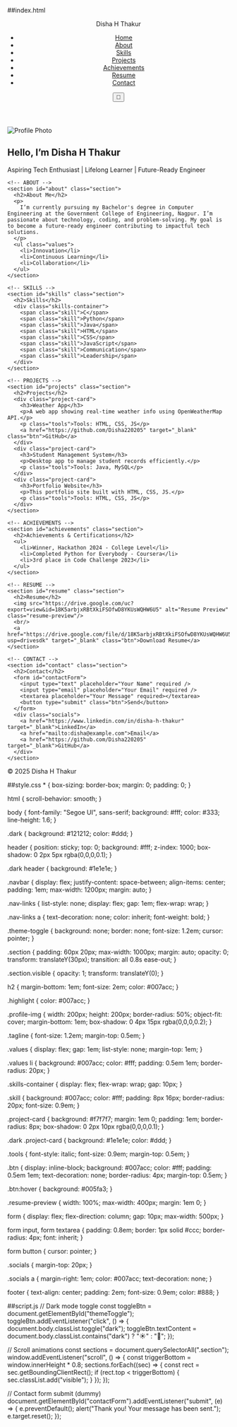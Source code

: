 ##index.html
<!DOCTYPE html>
<html lang="en">
<head>
  <meta charset="UTF-8" />
  <meta name="viewport" content="width=device-width, initial-scale=1.0"/>
  <title>Disha H Thakur Portfolio</title>
  <link rel="stylesheet" href="styles.css" />
  <script defer src="script.js"></script>
</head>
<body>
  <header>
    <nav class="navbar">
      <div class="logo">Disha H Thakur</div>
      <ul class="nav-links">
        <li><a href="#home">Home</a></li>
        <li><a href="#about">About</a></li>
        <li><a href="#skills">Skills</a></li>
        <li><a href="#projects">Projects</a></li>
        <li><a href="#achievements">Achievements</a></li>
        <li><a href="#resume">Resume</a></li>
        <li><a href="#contact">Contact</a></li>
      </ul>
      <button class="theme-toggle" id="themeToggle">🌙</button>
    </nav>
  </header>

  <main>
    <!-- HOME -->
    <section id="home" class="section">
      <img src="https://drive.google.com/uc?export=view&id=1bIYbUumkKQg35-uR87iGTPP97823m9Aa" alt="Profile Photo" class="profile-img">
      <h1>Hello, I’m <span class="highlight">Disha H Thakur</span></h1>
      <p class="tagline">Aspiring Tech Enthusiast | Lifelong Learner | Future-Ready Engineer</p>
    </section>

    <!-- ABOUT -->
    <section id="about" class="section">
      <h2>About Me</h2>
      <p>
        I’m currently pursuing my Bachelor's degree in Computer Engineering at the Government College of Engineering, Nagpur. I’m passionate about technology, coding, and problem-solving. My goal is to become a future-ready engineer contributing to impactful tech solutions.
      </p>
      <ul class="values">
        <li>Innovation</li>
        <li>Continuous Learning</li>
        <li>Collaboration</li>
      </ul>
    </section>

    <!-- SKILLS -->
    <section id="skills" class="section">
      <h2>Skills</h2>
      <div class="skills-container">
        <span class="skill">C</span>
        <span class="skill">Python</span>
        <span class="skill">Java</span>
        <span class="skill">HTML</span>
        <span class="skill">CSS</span>
        <span class="skill">JavaScript</span>
        <span class="skill">Communication</span>
        <span class="skill">Leadership</span>
      </div>
    </section>

    <!-- PROJECTS -->
    <section id="projects" class="section">
      <h2>Projects</h2>
      <div class="project-card">
        <h3>Weather App</h3>
        <p>A web app showing real-time weather info using OpenWeatherMap API.</p>
        <p class="tools">Tools: HTML, CSS, JS</p>
        <a href="https://github.com/Disha220205" target="_blank" class="btn">GitHub</a>
      </div>
      <div class="project-card">
        <h3>Student Management System</h3>
        <p>Desktop app to manage student records efficiently.</p>
        <p class="tools">Tools: Java, MySQL</p>
      </div>
      <div class="project-card">
        <h3>Portfolio Website</h3>
        <p>This portfolio site built with HTML, CSS, JS.</p>
        <p class="tools">Tools: HTML, CSS, JS</p>
      </div>
    </section>

    <!-- ACHIEVEMENTS -->
    <section id="achievements" class="section">
      <h2>Achievements & Certifications</h2>
      <ul>
        <li>Winner, Hackathon 2024 - College Level</li>
        <li>Completed Python for Everybody - Coursera</li>
        <li>3rd place in Code Challenge 2023</li>
      </ul>
    </section>

    <!-- RESUME -->
    <section id="resume" class="section">
      <h2>Resume</h2>
      <img src="https://drive.google.com/uc?export=view&id=18K5arbjxRBtXkiFSOfwD8YKUsWQHW6U5" alt="Resume Preview" class="resume-preview"/>
      <br/>
      <a href="https://drive.google.com/file/d/18K5arbjxRBtXkiFSOfwD8YKUsWQHW6U5/view?usp=drivesdk" target="_blank" class="btn">Download Resume</a>
    </section>

    <!-- CONTACT -->
    <section id="contact" class="section">
      <h2>Contact</h2>
      <form id="contactForm">
        <input type="text" placeholder="Your Name" required />
        <input type="email" placeholder="Your Email" required />
        <textarea placeholder="Your Message" required></textarea>
        <button type="submit" class="btn">Send</button>
      </form>
      <div class="socials">
        <a href="https://www.linkedin.com/in/disha-h-thakur" target="_blank">LinkedIn</a>
        <a href="mailto:disha@example.com">Email</a>
        <a href="https://github.com/Disha220205" target="_blank">GitHub</a>
      </div>
    </section>
  </main>

  <footer>
    <p>&copy; 2025 Disha H Thakur</p>
  </footer>
</body>
</html>

##style.css
*
{
  box-sizing: border-box;
  margin: 0;
  padding: 0;
}

html {
  scroll-behavior: smooth;
}

body {
  font-family: "Segoe UI", sans-serif;
  background: #fff;
  color: #333;
  line-height: 1.6;
}

.dark {
  background: #121212;
  color: #ddd;
}

header {
  position: sticky;
  top: 0;
  background: #fff;
  z-index: 1000;
  box-shadow: 0 2px 5px rgba(0,0,0,0.1);
}

.dark header {
  background: #1e1e1e;
}

.navbar {
  display: flex;
  justify-content: space-between;
  align-items: center;
  padding: 1em;
  max-width: 1200px;
  margin: auto;
}

.nav-links {
  list-style: none;
  display: flex;
  gap: 1em;
  flex-wrap: wrap;
}

.nav-links a {
  text-decoration: none;
  color: inherit;
  font-weight: bold;
}

.theme-toggle {
  background: none;
  border: none;
  font-size: 1.2em;
  cursor: pointer;
}

.section {
  padding: 60px 20px;
  max-width: 1000px;
  margin: auto;
  opacity: 0;
  transform: translateY(30px);
  transition: all 0.8s ease-out;
}

.section.visible {
  opacity: 1;
  transform: translateY(0);
}

h2 {
  margin-bottom: 1em;
  font-size: 2em;
  color: #007acc;
}

.highlight {
  color: #007acc;
}

.profile-img {
  width: 200px;
  height: 200px;
  border-radius: 50%;
  object-fit: cover;
  margin-bottom: 1em;
  box-shadow: 0 4px 15px rgba(0,0,0,0.2);
}

.tagline {
  font-size: 1.2em;
  margin-top: 0.5em;
}

.values {
  display: flex;
  gap: 1em;
  list-style: none;
  margin-top: 1em;
}

.values li {
  background: #007acc;
  color: #fff;
  padding: 0.5em 1em;
  border-radius: 20px;
}

.skills-container {
  display: flex;
  flex-wrap: wrap;
  gap: 10px;
}

.skill {
  background: #007acc;
  color: #fff;
  padding: 8px 16px;
  border-radius: 20px;
  font-size: 0.9em;
}

.project-card {
  background: #f7f7f7;
  margin: 1em 0;
  padding: 1em;
  border-radius: 8px;
  box-shadow: 0 2px 10px rgba(0,0,0,0.1);
}

.dark .project-card {
  background: #1e1e1e;
  color: #ddd;
}

.tools {
  font-style: italic;
  font-size: 0.9em;
  margin-top: 0.5em;
}

.btn {
  display: inline-block;
  background: #007acc;
  color: #fff;
  padding: 0.5em 1em;
  text-decoration: none;
  border-radius: 4px;
  margin-top: 0.5em;
}

.btn:hover {
  background: #005fa3;
}

.resume-preview {
  width: 100%;
  max-width: 400px;
  margin: 1em 0;
}

form {
  display: flex;
  flex-direction: column;
  gap: 10px;
  max-width: 500px;
}

form input,
form textarea {
  padding: 0.8em;
  border: 1px solid #ccc;
  border-radius: 4px;
  font: inherit;
}

form button {
  cursor: pointer;
}

.socials {
  margin-top: 20px;
}

.socials a {
  margin-right: 1em;
  color: #007acc;
  text-decoration: none;
}

footer {
  text-align: center;
  padding: 2em;
  font-size: 0.9em;
  color: #888;
}

##script.js
// Dark mode toggle
const toggleBtn = document.getElementById("themeToggle");
toggleBtn.addEventListener("click", () => {
  document.body.classList.toggle("dark");
  toggleBtn.textContent = document.body.classList.contains("dark") ? "☀️" : "🌙";
});

// Scroll animations
const sections = document.querySelectorAll(".section");
window.addEventListener("scroll", () => {
  const triggerBottom = window.innerHeight * 0.8;
  sections.forEach((sec) => {
    const rect = sec.getBoundingClientRect();
    if (rect.top < triggerBottom) {
      sec.classList.add("visible");
    }
  });
});

// Contact form submit (dummy)
document.getElementById("contactForm").addEventListener("submit", (e) => {
  e.preventDefault();
  alert("Thank you! Your message has been sent.");
  e.target.reset();
});
